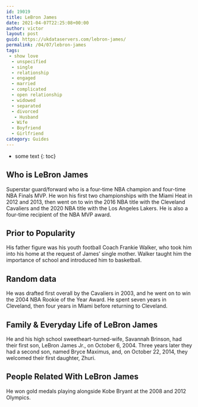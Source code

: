 ```yaml
---
id: 19019
title: LeBron James
date: 2021-04-07T22:25:08+00:00
author: victor
layout: post
guid: https://ukdataservers.com/lebron-james/
permalink: /04/07/lebron-james
tags:
 - show love
  - unspecified
  - single
  - relationship
  - engaged
  - married
  - complicated
  - open relationship
  - widowed
  - separated
  - divorced
   - Husband
  - Wife
  - Boyfriend
  - Girlfriend
category: Guides
---
```


* some text
{: toc}


## Who is LeBron James



Superstar guard/forward who is a four-time NBA champion and four-time NBA Finals MVP. He won his first two championships with the Miami Heat in 2012 and 2013, then went on to win the 2016 NBA title with the Cleveland Cavaliers and the 2020 NBA title with the Los Angeles Lakers. He is also a four-time recipient of the NBA MVP award. 

                
                
                
## Prior to Popularity



His father figure was his youth football Coach Frankie Walker, who took him into his home at the request of James&#8217; single mother. Walker taught him the importance of school and introduced him to basketball. 

                
                
                
## Random data



He was drafted first overall by the Cavaliers in 2003, and he went on to win the 2004 NBA Rookie of the Year Award. He spent seven years in Cleveland, then four years in Miami before returning to Cleveland. 

                
                
                
## Family & Everyday Life of LeBron James



He and his high school sweetheart-turned-wife, Savannah Brinson, had their first son, LeBron James Jr., on October 6, 2004. Three years later they had a second son, named Bryce Maximus, and, on October 22, 2014, they welcomed their first daughter, Zhuri.

                
                
                
## People Related With LeBron James



He won gold medals playing alongside Kobe Bryant at the 2008 and 2012 Olympics.

                
              
            
          
          
          